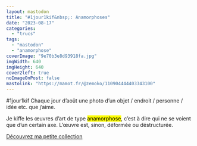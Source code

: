 ```yaml
---
layout: mastodon
title: "#1jour1kif&nbsp;: Anamorphoses"
date: "2023-08-17"
categories: 
  - "trucs"
tags: 
  - "mastodon"
  - "anamorphose"
coverImage: "9e70b3e8d93918fa.jpg"
imgWidth: 640
imgHeight: 640
cover2left: true
noImageOnPost: false
mastolink: "https://mamot.fr/@zemoko/110904444403343100"
---
```


#1jour1kif 
Chaque jour d’août une photo d’un objet / endroit / personne / idée etc. que j’aime.

Je kiffe les œuvres d’art de type <mark>anamorphose</mark>, c’est à dire qui ne se voient que d’un certain axe. L’œuvre est, sinon, déformée ou déstructurée.

<a href="/tag/anamorphose/">Découvrez ma petite collection</a>
